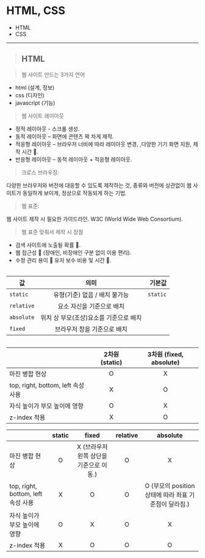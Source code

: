# HTML, CSS

- HTML
- CSS
---

> ## **HTML**

> 웹 사이트 만드는 3가지 언어
-	html (설계, 정보)
-	css (디자인)
-	javascript (기능)

> 웹 사이트 레이아웃
-	정적 레이아웃 - 스크롤 생성.
-	동적 레이아웃 – 화면에 콘텐츠 꽉 차게 제작.
-	적응형 레이아웃 – 브라우저 너비에 따라 레이아웃 변경, ,다양한 기기 화면 지원, 제작 시간 .
-	반응형 레이아웃 – 동적 레이아웃 + 적응형 레이아웃.

> 크로스 브라우징:

다양한 브라우저와 버전에 대응할 수 있도록 제작하는 것, 종류와 버전에 상관없이 웹 사이트가 동일하게 보이게, 정상으로 작동되게 하는 기법.

> 웹 표준:

웹 사이트 제작 시 필요한 가이드라인. W3C (World Wide Web Consortium).

> 웹 표준 맞춰서 제작 시 장점
-	검색 사이트에 노출될 확률 .
-	웹 접근성  (장애인, 비장애인 구분 없이 이용 편리).
-	수정 관리 용이  유지 보수 비용 및 시간 .

<table>

| 값 | 의미 | 기본값 |
|---|:---:|---:|
| `static` | 유형(기준) 없음 / 배치 불가능 | `static` |
| `relative` | 요소 자신을 기준으로 배치 |  |
| `absolute` | 위치 상 부모(조상)요소를 기준으로 배치 |  |
| `fixed` | 브라우저 창을 기준으로 배치 | 

</table>

<table>

| | 2차원 (static) | 3차원 (fixed, absolute) |
|---|:---:|:---:|
마진 병합 현상 | O | X
top, right, bottom, left 속성 사용 | X | O
자식 높이가 부모 높이에 영향 | O | X
z-index 적용 | X | O

| | static | fixed | relative | absolute
|---|:---:|:---:|:---:|:---:
마진 병합 현상 | O | X (브라우저 왼쪽 상단을 기준으로 이동.) | O | X
top, right, bottom, left 속성 사용 | X | O | O | O (부모의 position 상태에 따라 좌표 기준점이 달라짐.)
자식 높이가 부모 높이에 영향 | O | X | O | X
z-index 적용 | X | O | O | O

</table>